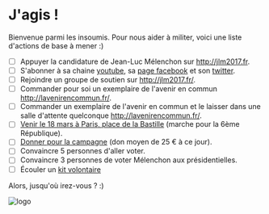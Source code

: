 # J'agis !

Bienvenue parmi les insoumis. Pour nous aider à militer, voici une liste d'actions de base à mener :)

 - [ ] Appuyer la candidature de Jean-Luc Mélenchon sur http://jlm2017.fr.
 - [ ] S'abonner à sa chaine [youtube](https://www.youtube.com/user/placeaupeuple), sa [page facebook](https://www.facebook.com/JLMelenchon/) et son [twitter](https://twitter.com/jlmelenchon).
 - [ ] Rejoindre un groupe de soutien sur http://jlm2017.fr/.
 - [ ] Commander pour soi un exemplaire de l'avenir en commun http://lavenirencommun.fr/.
 - [ ] Commander un exemplaire de l'avenir en commun et le laisser dans une salle d'attente quelconque http://lavenirencommun.fr/.
 - [ ] [Venir le 18 mars à Paris, place de la Bastille](http://www.jlm2017.fr/rendez_vous_place_de_la_bastille_le_18_mars_2017) (marche pour la 6ème République).
 - [ ] [Donner pour la campagne](https://dons.jlm2017.fr/) (don moyen de 25 € à ce jour).
 - [ ] Convaincre 5 personnes d'aller voter.
 - [ ] Convaincre 3 personnes de voter Mélenchon aux présidentielles.
 - [ ] Écouler un [kit volontaire](https://materiel.jlm2017.fr/produit/kit-de-10-programmes-lavenir-commun/)
 
 Alors, jusqu'où irez-vous ? :)
 
 ![logo](https://actus.jlm2017.fr/app/uploads/2016/06/actualites-jlm-2017-la-france-insoumise.jpg)
